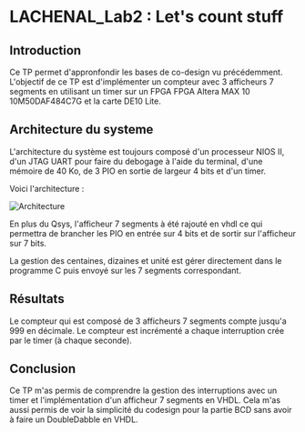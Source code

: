 # LACHENAL_Lab2 : Let's count stuff

## Introduction

Ce TP permet d'appronfondir les bases de co-design vu précédemment. L'objectif de ce TP est d'implémenter un compteur avec 3 afficheurs 7 segments en utilisant un timer sur un FPGA FPGA Altera MAX 10 10M50DAF484C7G et la carte DE10 Lite.

## Architecture du systeme

L'architecture du système est toujours composé d'un processeur NIOS II, d'un JTAG UART pour faire du debogage à l'aide du terminal, d'une mémoire de 40 Ko, de 3 PIO en sortie de largeur 4 bits et d'un timer.

Voici l'architecture : 

![Architecture](Architecture.PNG)

En plus du Qsys, l'afficheur 7 segments à été rajouté en vhdl ce qui permettra de brancher les PIO en entrée sur 4 bits et de sortir sur l'afficheur sur 7 bits.

La gestion des centaines, dizaines et unité est gérer directement dans le programme C puis envoyé sur les 7 segments correspondant.

## Résultats

Le compteur qui est composé de 3 afficheurs 7 segments compte jusqu'a 999 en décimale. Le compteur est incrémenté a chaque interruption crée par le timer (à chaque seconde).

## Conclusion

Ce TP m'as permis de comprendre la gestion des interruptions avec un timer et l'implémentation d'un afficheur 7 segments en VHDL. 
Cela m'as aussi permis de voir la simplicité du codesign pour la partie BCD sans avoir à faire un DoubleDabble en VHDL.

